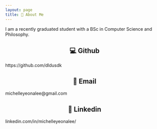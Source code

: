 ```yaml
---
layout: page
title: 👧 About Me
---
```

I am a recently graduated student with a BSc in Computer Science and Philosophy.

<h2 style="text-align: center;"> 💻 Github </h2> 
https://github.com/dldusdk

<h2 style="text-align: center;"> 📧 Email </h2> 
michelleyeonalee@gmail.com

<h2 style="text-align: center;"> 🤝 Linkedin </h2> 
linkedin.com/in/michelleyeonalee/


